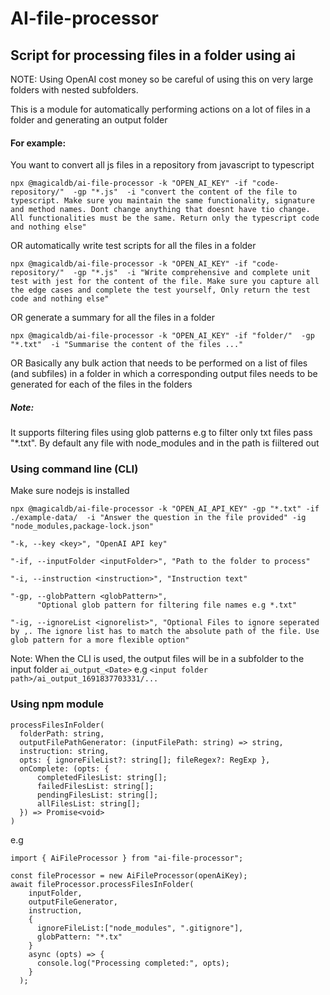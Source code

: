 # AI-file-processor

## Script for processing files in a folder using ai
NOTE: Using OpenAI cost money so be careful of using this on very large folders with nested subfolders.

This is a module for automatically performing actions on a lot of files in a folder and generating an output folder 

#### For example:
You want to convert all js files in a repository from javascript to typescript
```
npx @magicaldb/ai-file-processor -k "OPEN_AI_KEY" -if "code-repository/"  -gp "*.js"  -i "convert the content of the file to typescript. Make sure you maintain the same functionality, signature and method names. Dont change anything that doesnt have tio change. All functionalities must be the same. Return only the typescript code and nothing else"
```

OR automatically write test scripts for all the files in a folder 
```
npx @magicaldb/ai-file-processor -k "OPEN_AI_KEY" -if "code-repository/"  -gp "*.js"  -i "Write comprehensive and complete unit test with jest for the content of the file. Make sure you capture all the edge cases and complete the test yourself, Only return the test code and nothing else"
```

OR generate a summary for all the files in a folder
```
npx @magicaldb/ai-file-processor -k "OPEN_AI_KEY" -if "folder/"  -gp "*.txt"  -i "Summarise the content of the files ..."
```

OR Basically any bulk action that needs to be performed on a list of files (and subfiles) in a folder in which a corresponding output files needs to be generated for each of the files in the folders 

##### Note:
It supports filtering files using glob patterns e.g to filter only txt files pass "*.txt". By default any file with node_modules and in the path is fiiltered out



### Using command line (CLI)
Make sure nodejs is installed

```
npx @magicaldb/ai-file-processor -k "OPEN_AI_API_KEY" -gp "*.txt" -if ./example-data/  -i "Answer the question in the file provided" -ig "node_modules,package-lock.json"
```

```
"-k, --key <key>", "OpenAI API key"

"-if, --inputFolder <inputFolder>", "Path to the folder to process"

"-i, --instruction <instruction>", "Instruction text"

"-gp, --globPattern <globPattern>",
      "Optional glob pattern for filtering file names e.g *.txt"

"-ig, --ignoreList <ignorelist>", "Optional Files to ignore seperated by ,. The ignore list has to match the absolute path of the file. Use glob pattern for a more flexible option"
```
Note:
When the CLI is used, the output files will be in a subfolder to the input folder `ai_output_<Date>` e.g `<input folder path>/ai_output_1691837703331/...`


### Using npm module

```
processFilesInFolder(
  folderPath: string,
  outputFilePathGenerator: (inputFilePath: string) => string,
  instruction: string,
  opts: { ignoreFileList?: string[]; fileRegex?: RegExp },
  onComplete: (opts: {
      completedFilesList: string[];
      failedFilesList: string[];
      pendingFilesList: string[];
      allFilesList: string[];
  }) => Promise<void>
)
```
e.g 
```
import { AiFileProcessor } from "ai-file-processor";

const fileProcessor = new AiFileProcessor(openAiKey);
await fileProcessor.processFilesInFolder(
    inputFolder,
    outputFileGenerator,
    instruction,
    {
      ignoreFileList:["node_modules", ".gitignore"],
      globPattern: "*.tx"
    }
    async (opts) => {
      console.log("Processing completed:", opts);
    }
  );
```



